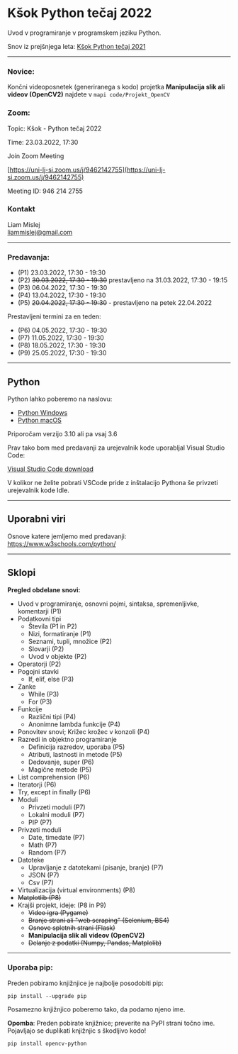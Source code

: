 # Kšok Python tečaj 2022
Uvod v programiranje v programskem jeziku Python. 

Snov iz prejšnjega leta:
[Kšok Python tečaj 2021](https://github.com/15minutOdmora/Ksok-Python-tecaj)

---

### Novice:

Končni videoposnetek (generiranega s kodo) projetka **Manipulacija slik ali videov (OpenCV2)** najdete v `mapi code/Projekt_OpenCV`

### Zoom:

Topic: Kšok - Python tečaj 2022

Time: 23.03.2022, 17:30

Join Zoom Meeting

[https://uni-lj-si.zoom.us/j/9462142755](https://uni-lj-si.zoom.us/j/9462142755)

Meeting ID: 946 214 2755

### Kontakt

Liam Mislej  
liammislej@gmail.com  

---

### Predavanja:

- (P1) 23.03.2022, 17:30 - 19:30
- (P2) ~~30.03.2022, 17:30 - 19:30~~ prestavljeno na 31.03.2022, 17:30 - 19:15 
- (P3) 06.04.2022, 17:30 - 19:30
- (P4) 13.04.2022, 17:30 - 19:30
- (P5) ~~20.04.2022, 17:30 - 19:30~~ - prestavljeno na petek 22.04.2022

Prestavljeni termini za en teden:

- (P6) 04.05.2022, 17:30 - 19:30
- (P7) 11.05.2022, 17:30 - 19:30
- (P8) 18.05.2022, 17:30 - 19:30
- (P9) 25.05.2022, 17:30 - 19:30

---

## Python

Python lahko poberemo na naslovu:
- [Python Windows](https://www.python.org/downloads/windows/)
- [Python macOS](https://www.python.org/downloads/macos/)

Priporočam verzijo 3.10 ali pa vsaj 3.6

Prav tako bom med predavanji za urejevalnik kode uporabljal Visual Studio Code:

[Visual Studio Code download](https://code.visualstudio.com/)

V kolikor ne želite pobrati VSCode pride z inštalacijo Pythona še privzeti urejevalnik kode Idle.

---

## Uporabni viri

Osnove katere jemljemo med predavanji:
https://www.w3schools.com/python/

---

## Sklopi 

**Pregled obdelane snovi:**

- Uvod v programiranje, osnovni pojmi, sintaksa, spremenljivke, komentarji (P1)
- Podatkovni tipi
    - Števila (P1 in P2)
    - Nizi, formatiranje (P1)
    - Seznami, tupli, množice (P2)
    - Slovarji (P2)
    - Uvod v objekte (P2)
- Operatorji (P2)
- Pogojni stavki
    - If, elif, else (P3)
- Zanke
    - While (P3)
    - For (P3)
- Funkcije
    - Različni tipi (P4)
    - Anonimne lambda funkcije (P4)
- Ponovitev snovi; Križec krožec v konzoli (P4)
- Razredi in objektno programiranje
    - Definicija razredov, uporaba (P5)
    - Atributi, lastnosti in metode (P5)
    - Dedovanje, super (P6)
    - Magične metode (P5)
- List comprehension (P6)
- Iteratorji (P6)
- Try, except in finally (P6)
- Moduli 
    - Privzeti moduli (P7)
    - Lokalni moduli (P7)
    - PIP (P7)
- Privzeti moduli
    - Date, timedate (P7)
    - Math (P7)
    - Random (P7)
- Datoteke
    - Upravljanje z datotekami (pisanje, branje) (P7)
    - JSON (P7)
    - Csv (P7)
- Virtualizacija (virtual environments) (P8)
- ~~Matplotlib (P8)~~
- Krajši projekt, ideje: (P8 in P9)
    - ~~Video igra (Pygame)~~
    - ~~Branje strani ali "web scraping" (Selenium, BS4)~~
    - ~~Osnove spletnih strani (Flask)~~
    - **Manipulacija slik ali videov (OpenCV2)**
    - ~~Delanje z podatki (Numpy, Pandas, Matplolib)~~

---

### Uporaba pip:

Preden pobiramo knjižnjice je najbolje posodobiti pip:

```
pip install --upgrade pip
```

Posamezno knjižnjico poberemo tako, da podamo njeno ime. 

**Opomba**: Preden pobirate knjižnice; preverite na PyPI strani točno ime. Pojavljajo se duplikati knjižnjic s škodljivo kodo!

```
pip install opencv-python
```
